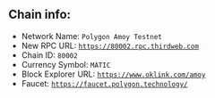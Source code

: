 ## Chain info:

- Network Name: `Polygon Amoy Testnet`
- New RPC URL: [`https://80002.rpc.thirdweb.com`](https://80002.rpc.thirdweb.com)
- Chain ID: `80002`
- Currency Symbol: `MATIC`
- Block Explorer URL: [`https://www.oklink.com/amoy`](https://www.oklink.com/amoy)
- Faucet: [`https://faucet.polygon.technology/`](https://faucet.polygon.technology/)
